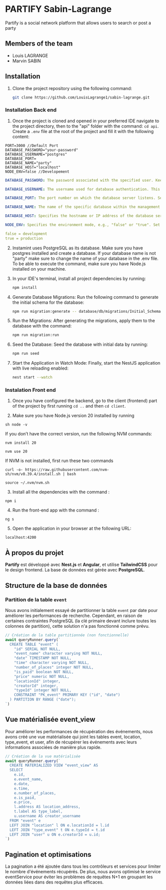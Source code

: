# PARTIFY Sabin-Lagrange

Partify is a social network platform that allows users to search or post a party

## Members of the team

- Louis LAGRANGE
- Marvin SABIN

## Installation

1. Clone the project repository using the following command:

   ```sh
   git clone https://github.com/LouisLagrange1/sabin-lagrange.git
   ```

### Installation Back end

1. Once the project is cloned and opened in your preferred IDE navigate to the project directory, then to the "api" folder with the command: `cd api`. Create a `.env` file at the root of the project and fill it with the following content:

```properties
PORT=3000 //Default Port
DATABASE_PASSWORD="your-password"
DATABASE_USERNAME="postgres"
DATABASE_PORT=
DATABASE_NAME="party"
DATABASE_HOST="localhost"
NODE_ENV=false //Developement
```

```yaml
DATABASE_PASSWORD: The password associated with the specified user. Keep it confidential for secure database connections.
```

```yaml
DATABASE_USERNAME: The username used for database authentication. This user should have necessary permissions for database operations.
```

```yaml
DATABASE_PORT: The port number on which the database server listens. Set this value to match your database configuration.
```

```yaml
DATABASE_NAME: The name of the specific database within the management system. In this case, set this parameter to "party".
```

```yaml
DATABASE_HOST: Specifies the hostname or IP address of the database server. It tells the application where to find the database.
```

```yaml
NODE_ENV: Specifies the environment mode, e.g., "false" or "true". Set it to "false" for local testing.

false = development
true = production
```

2. Instamint uses PostgreSQL as its database. Make sure you have postgres installed and create a database. If your database name is not "party" make sure to change the name of your database in the .env file.
   To be able to execute the command, make sure you have Node.js installed on your machine.

3. In your IDE's terminal, install all project dependencies by running:

   ```sh
   npm install
   ```

4. Generate Database Migrations: Run the following command to generate the initial schema for the database:

   ```sh
   npm run migration:generate -- database/db/migrations/Initial_Schema
   ```

5. Run the Migrations: After generating the migrations, apply them to the database with the command:

   ```sh
   npm run migration:run
   ```

6. Seed the Database: Seed the database with initial data by running:

   ```sh
   npm run seed
   ```

7. Start the Application in Watch Mode: Finally, start the NestJS application with live reloading enabled:

   ```sh
   nest start --watch
   ```

### Instalation Front end

1. Once you have configured the backend, go to the client (frontend) part of the project by first running `cd ..` and then `cd client`.

2. Make sure you have Node.js version 20 installed by running

```
sh node -v
```

If you don’t have the correct version, run the following NVM commands:

```
nvm install 20
```

```
nvm use 20
```

If NVM is not installed, first run these two commands

```
curl -o- https://raw.githubusercontent.com/nvm-sh/nvm/v0.39.4/install.sh | bash
```

```
source ~/.nvm/nvm.sh
```

3. Install all the dependencies with the command :

```
npm i
```

4. Run the front-end app with the command :

```
ng s
```

5. Open the application in your browser at the following URL:

```
localhost:4200
```

## À propos du projet

**Partify** est développé avec **Nest.js** et **Angular**, et utilise **TailwindCSS** pour le design frontend. La base de données est gérée avec **PostgreSQL**.

## Structure de la base de données

### Partition de la table `event`

Nous avons initialement essayé de partitionner la table `event` par date pour améliorer les performances de recherche. Cependant, en raison de certaines contraintes PostgreSQL (la clé primaire devant inclure toutes les colonnes de partition), cette solution n'a pas fonctionné comme prévu.

```typescript
// Création de la table partitionnée (non fonctionnelle)
await queryRunner.query(`
  CREATE TABLE "event" (
    "id" SERIAL NOT NULL, 
    "event_name" character varying NOT NULL, 
    "date" TIMESTAMP NOT NULL, 
    "time" character varying NOT NULL, 
    "number_of_places" integer NOT NULL, 
    "is_paid" boolean NOT NULL, 
    "price" numeric NOT NULL, 
    "locationId" integer, 
    "creatorId" integer, 
    "typeId" integer NOT NULL,
    CONSTRAINT "PK_event" PRIMARY KEY ("id", "date")
  ) PARTITION BY RANGE ("date");
`)
```

## Vue matérialisée event_view

Pour améliorer les performances de récupération des événements, nous avons créé une vue matérialisée qui joint les tables event, location, type_event, et user, afin de récupérer les événements avec leurs informations associées de manière plus rapide.

```typescript
// Création de la vue matérialisée
await queryRunner.query(`
  CREATE MATERIALIZED VIEW "event_view" AS
  SELECT 
    e.id,
    e.event_name,
    e.date,
    e.time,
    e.number_of_places,
    e.is_paid,
    e.price,
    l.address AS location_address,
    t.label AS type_label,
    u.username AS creator_username
  FROM "event" e
  LEFT JOIN "location" l ON e.locationId = l.id
  LEFT JOIN "type_event" t ON e.typeId = t.id
  LEFT JOIN "user" u ON e.creatorId = u.id;
`)
```

## Pagination et optimisations

La pagination a été ajoutée dans tous les contrôleurs et services pour limiter le nombre d'événements récupérés. De plus, nous avons optimisé le service eventService pour éviter les problèmes de requêtes N+1 en groupant les données liées dans des requêtes plus efficaces.
